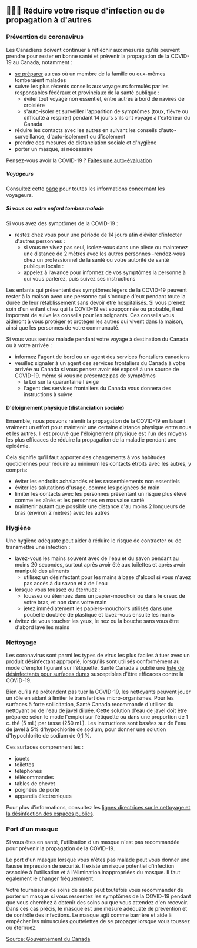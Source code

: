 ## 👨‍👩‍👧 Réduire votre risque d'infection ou de propagation à d'autres

### Prévention du coronavirus

Les Canadiens doivent continuer à réfléchir aux mesures qu'ils peuvent prendre pour rester en bonne santé et prévenir la propagation de la COVID-19 au Canada, notamment :

- [se préparer](https://www.canada.ca/fr/sante-publique/services/maladies/2019-nouveau-coronavirus/preparation.html) au cas où un membre de la famille ou eux-mêmes tomberaient malades
- suivre les plus récents conseils aux voyageurs formulés par les responsables fédéraux et provinciaux de la santé publique :
  - éviter tout voyage non essentiel, entre autres à bord de navires de croisière
  - s'auto-isoler et surveiller l'apparition de symptômes (toux, fièvre ou difficulté à respirer) pendant 14 jours s'ils ont voyagé à l'extérieur du Canada
- réduire les contacts avec les autres en suivant les conseils d'auto-surveillance, d'auto-isolement ou d’isolement
- prendre des mesures de distanciation sociale et d'hygiène
- porter un masque, si nécessaire

Pensez-vous avoir la COVID-19 ? [Faites une auto-évaluation](https://ca.thrive.health/covid19/fr)

##### Voyageurs

Consultez cette [page](https://www.canada.ca/fr/sante-publique/services/maladies/2019-nouveau-coronavirus/derniers-conseils-sante-voyageurs.html) pour toutes les informations concernant les voyageurs.

##### Si vous ou votre enfant tombez malade

Si vous avez des symptômes de la COVID-19 :

- restez chez vous pour une période de 14 jours afin d’éviter d'infecter d'autres personnes :
  - si vous ne vivez pas seul, isolez-vous dans une pièce ou maintenez une distance de 2 mètres avec les autres personnes
    -rendez-vous chez un professionnel de la santé ou votre autorité de santé publique locale :
  - appelez à l’avance pour informez de vos symptômes la personne à qui vous parlerez, puis suivez ses instructions

Les enfants qui présentent des symptômes légers de la COVID-19 peuvent rester à la maison avec une personne qui s'occupe d'eux pendant toute la durée de leur rétablissement sans devoir être hospitalisés. Si vous prenez soin d'un enfant chez qui la COVID-19 est soupçonnée ou probable, il est important de suive les conseils pour les soignants. Ces conseils vous aideront à vous protéger et protéger les autres qui vivent dans la maison, ainsi que les personnes de votre communauté.

Si vous vous sentez malade pendant votre voyage à destination du Canada ou à votre arrivée :

- informez l'agent de bord ou un agent des services frontaliers canadiens
- veuillez signaler à un agent des services frontaliers du Canada à votre arrivée au Canada si vous pensez avoir été exposé à une source de COVID-19, même si vous ne présentez pas de symptômes
  - la Loi sur la quarantaine l'exige
  - l'agent des services frontaliers du Canada vous donnera des instructions à suivre

#### D'éloignement physique (distanciation sociale)

Ensemble, nous pouvons ralentir la propagation de la COVID-19 en faisant vraiment un effort pour maintenir une certaine distance physique entre nous et les autres. Il est prouvé que l'éloignement physique est l'un des moyens les plus efficaces de réduire la propagation de la maladie pendant une épidémie.

Cela signifie qu'il faut apporter des changements à vos habitudes quotidiennes pour réduire au minimum les contacts étroits avec les autres, y compris:

- éviter les endroits achalandés et les rassemblements non essentiels
- éviter les salutations d'usage, comme les poignées de main
- limiter les contacts avec les personnes présentant un risque plus élevé comme les aînés et les personnes en mauvaise santé
- maintenir autant que possible une distance d'au moins 2 longueurs de bras (environ 2 mètres) avec les autres

### Hygiène

Une hygiène adéquate peut aider à réduire le risque de contracter ou de transmettre une infection :

- lavez-vous les mains souvent avec de l'eau et du savon pendant au moins 20 secondes, surtout après avoir été aux toilettes et après avoir manipulé des aliments
  - utilisez un désinfectant pour les mains à base d'alcool si vous n'avez pas accès à du savon et à de l'eau
- lorsque vous toussez ou éternuez :
  - toussez ou éternuez dans un papier-mouchoir ou dans le creux de votre bras, et non dans votre main
  - jetez immédiatement les papiers-mouchoirs utilisés dans une poubelle doublée de plastique et lavez-vous ensuite les mains
- évitez de vous toucher les yeux, le nez ou la bouche sans vous être d'abord lavé les mains

### Nettoyage

Les coronavirus sont parmi les types de virus les plus faciles à tuer avec un produit désinfectant approprié, lorsqu'ils sont utilisés conformément au mode d'emploi figurant sur l'étiquette. Santé Canada a publié une [liste de désinfectants pour surfaces dures](https://www.canada.ca/fr/sante-canada/services/medicaments-produits-sante/desinfectants/covid-19/liste.html) susceptibles d'être efficaces contre la COVID-19.

Bien qu'ils ne prétendent pas tuer la COVID-19, les nettoyants peuvent jouer un rôle en aidant à limiter le transfert des micro-organismes. Pour les surfaces à forte sollicitation, Santé Canada recommande d'utiliser du nettoyant ou de l'eau de javel diluée. Cette solution d'eau de javel doit être préparée selon le mode l'emploi sur l'étiquette ou dans une proportion de 1 c. thé (5 mL) par tasse (250 mL). Les instructions sont basées sur de l'eau de javel à 5% d'hypochlorite de sodium, pour donner une solution d'hypochlorite de sodium de 0,1 %.

Ces surfaces comprennent les :

- jouets
- toilettes
- téléphones
- télécommandes
- tables de chevet
- poignées de porte
- appareils électroniques

Pour plus d'informations, consultez les [lignes directrices sur le nettoyage et la désinfection des espaces publics](https://www.canada.ca/fr/sante-publique/services/publications/maladies-et-affections/nettoyage-desinfection-espaces-publics.html).

### Port d'un masque

Si vous êtes en santé, l'utilisation d'un masque n'est pas recommandée pour prévenir la propagation de la COVID-19.

Le port d'un masque lorsque vous n'êtes pas malade peut vous donner une fausse impression de sécurité. Il existe un risque potentiel d'infection associée à l'utilisation et à l'élimination inappropriées du masque. Il faut également le changer fréquemment.

Votre fournisseur de soins de santé peut toutefois vous recommander de porter un masque si vous ressentez les symptômes de la COVID-19 pendant que vous cherchez à obtenir des soins ou que vous attendez d'en recevoir. Dans ces cas précis, le masque est une mesure adéquate de prévention et de contrôle des infections. Le masque agit comme barrière et aide à empêcher les minuscules gouttelettes de se propager lorsque vous toussez ou éternuez.

[Source: Gouvernement du Canada](https://www.canada.ca/fr/sante-publique/services/maladies/2019-nouveau-coronavirus/prevention-risques.html)
